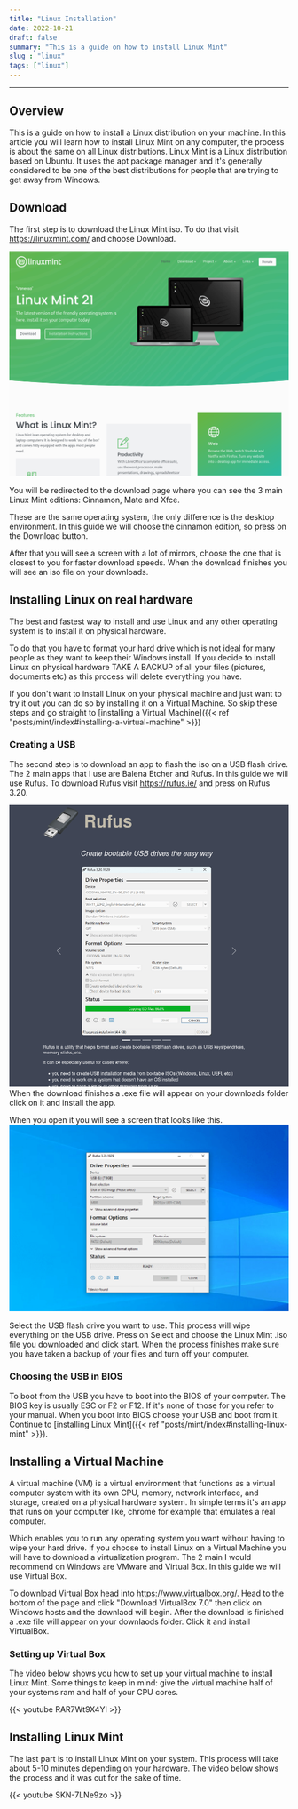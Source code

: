 ```yaml
---
title: "Linux Installation"
date: 2022-10-21
draft: false
summary: "This is a guide on how to install Linux Mint"
slug : "linux"
tags: ["linux"]
---
```


---
## Overview

This is a guide on how to install a Linux distribution on your machine. In this article you will learn how to install Linux Mint on any computer, the process is about the same on all Linux distributions. Linux Mint is a Linux distribution based on Ubuntu. It uses the apt package manager and it's generally considered to be one of the best distributions for people that are trying to get away from Windows.

## Download

The first step is to download the Linux Mint iso. To do that visit  https://linuxmint.com/ and choose Download. 

![](download_page.png)

You will be redirected to the download page where you can see the 3 main Linux Mint editions: Cinnamon, Mate and Xfce. 

These are the same operating system, the only difference is the desktop environment. In this guide we will choose the cinnamon edition, so press on the Download button. 

After that you will see a screen with a lot of mirrors, choose the one that is closest to you for faster download speeds. When the download finishes you will see an iso file on your downloads.

## Installing Linux on real hardware

The best and fastest way to install and use Linux and any other operating system is to install it on physical hardware. 

To do that you have to format your hard drive which is not ideal for many people as they want to keep their Windows install. If you decide to install Linux on physical hardware TAKE A BACKUP of all your files (pictures, documents etc) as this process will delete everything you have. 

If you don't want to install Linux on your physical machine and just want to try it out you can do so by installing it on a Virtual Machine. So skip these steps and go straight to [installing a Virtual Machine]({{< ref "posts/mint/index#installing-a-virtual-machine" >}})

### Creating a USB

The second step is to download an app to flash the iso on a USB flash drive. The 2 main apps that I use are Balena Etcher and Rufus. In this guide we will use Rufus. To download Rufus visit https://rufus.ie/ and press on Rufus 3.20. 

![](rufus_download_page.png)
When the download finishes a .exe file will appear on your downloads folder click on it and install the app.

When you open it you will see a screen that looks like this.
![](creating_usb.png)

Select the USB flash drive you want to use. This process will wipe everything on the USB drive. Press on Select and choose the Linux Mint .iso file you downloaded and click start. When the process finishes make sure you have taken a backup of your files and turn off your computer.

### Choosing the USB in BIOS

To boot from the USB you have to boot into the BIOS of your computer. The BIOS key is usually ESC or F2 or F12. If it's none of those for you refer to your manual. When you boot into BIOS choose your USB and boot from it. Continue to [installing Linux Mint]({{< ref "posts/mint/index#installing-linux-mint" >}}). 

## Installing a Virtual Machine

A virtual machine (VM) is a virtual environment that functions as a virtual computer system with its own CPU, memory, network interface, and storage, created on a physical hardware system. In simple terms it's an app that runs on your computer like, chrome for example that emulates a real computer. 

Which enables you to run any operating system you want without having to wipe your hard drive. If you choose to install Linux on a Virtual Machine you will have to download a virtualization program. The 2 main I would recommend on Windows are VMware and Virtual Box. In this guide we will use Virtual Box. 

To download Virtual Box head into https://www.virtualbox.org/. Head to the bottom of the page and click "Download VirtualBox 7.0" then click on Windows hosts and the downlaod will begin. After the download is finished a .exe file will appear on your downlaods folder. Click it and install VirtualBox.

### Setting up Virtual Box

The video below shows you how to set up your virtual machine to install Linux Mint. Some things to keep in mind: give the virtual machine half of your systems ram and half of your CPU cores.

{{< youtube RAR7Wt9X4YI >}}

## Installing Linux Mint

The last part is to install Linux Mint on your system. This process will take about 5-10 minutes depending on your hardware. The video below shows the process and it was cut for the sake of time.

{{< youtube SKN-7LNe9zo >}}
